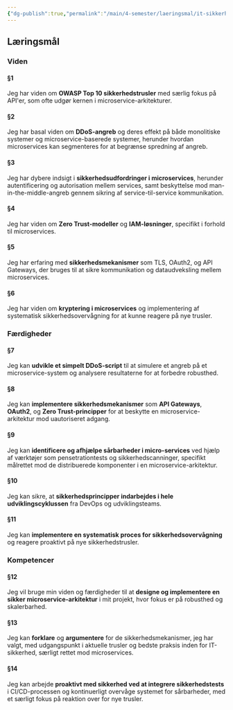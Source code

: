 ```yaml
---
{"dg-publish":true,"permalink":"/main/4-semester/laeringsmal/it-sikkerhed/","title":"It-Sikkerheds Læringmål","created":"2024-09-13T09:13:17.484+02:00"}
---
```


## Læringsmål

### Viden
#### §1 
Jeg har viden om **OWASP Top 10 sikkerhedstrusler** med særlig fokus på API'er, som ofte udgør kernen i microservice-arkitekturer.
#### §2 
Jeg har basal viden om **DDoS-angreb** og deres effekt på både monolitiske systemer og microservice-baserede systemer, herunder hvordan microservices  kan segmenteres for at begrænse spredning af angreb.
#### §3
Jeg har dybere indsigt i **sikkerhedsudfordringer i microservices**, herunder autentificering og autorisation mellem services, samt beskyttelse mod man-in-the-middle-angreb gennem sikring af service-til-service kommunikation.
#### §4
Jeg har viden om **Zero Trust-modeller** og **IAM-løsninger**, specifikt i forhold til microservices.
#### §5
Jeg har erfaring med **sikkerhedsmekanismer** som TLS, OAuth2, og API Gateways, der bruges til at sikre kommunikation og dataudveksling mellem microservices.
#### §6 
Jeg har viden om **kryptering i microservices** og implementering af systematisk sikkerhedsovervågning for at kunne reagere på nye trusler.

### Færdigheder
#### §7
Jeg kan **udvikle et simpelt DDoS-script** til at simulere et angreb på et microservice-system og analysere resultaterne for at forbedre robusthed.
#### §8
Jeg kan **implementere sikkerhedsmekanismer** som **API Gateways**, **OAuth2**, og **Zero Trust-principper** for at beskytte en microservice-arkitektur mod uautoriseret adgang.
#### §9
Jeg kan **identificere og afhjælpe sårbarheder i micro-services** ved hjælp af værktøjer som pensetrationtests og sikkerhedscanninger, specifikt målrettet mod de distribuerede komponenter i en microservice-arkitektur.
#### §10
Jeg kan sikre, at **sikkerhedsprincipper indarbejdes i hele udviklingscyklussen** fra DevOps og udviklingsteams.
#### §11
Jeg kan **implementere en systematisk proces for sikkerhedsovervågning** og reagere proaktivt på nye sikkerhedstrusler.

### Kompetencer

#### §12
Jeg vil bruge min viden og færdigheder til at **designe og implementere en sikker microservice-arkitektur** i mit projekt, hvor fokus er på robusthed og skalerbarhed.
#### §13
Jeg kan **forklare** og **argumentere** for de sikkerhedsmekanismer, jeg har valgt, med udgangspunkt i aktuelle trusler og bedste praksis inden for IT-sikkerhed, særligt rettet mod microservices.
#### §14
Jeg kan arbejde **proaktivt med sikkerhed ved at integrere sikkerhedstests** i CI/CD-processen og kontinuerligt overvåge systemet for sårbarheder, med et særligt fokus på reaktion over for nye trusler.
